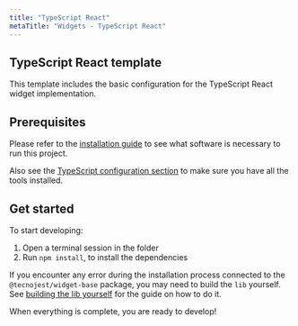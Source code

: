 ```yaml
---
title: "TypeScript React"
metaTitle: "Widgets - TypeScript React"
---
```


## TypeScript React template

This template includes the basic configuration for the TypeScript React widget implementation.

## Prerequisites

Please refer to the [installation guide](/getting-started/0-installation) to see what software is necessary to run this project.

Also see the [TypeScript configuration section](/getting-started/2-typescript-configuration) to make sure you have all the tools installed.

## Get started

To start developing:

1. Open a terminal session in the folder
2. Run `npm install`, to install the dependencies

If you encounter any error during the installation process connected to the `@tecnojest/widget-base` package, you may need to build the `lib` yourself. See [building the lib yourself](../getting-started/installation#building-the-lib-yourself) for the guide on how to do it.

When everything is complete, you are ready to develop!
